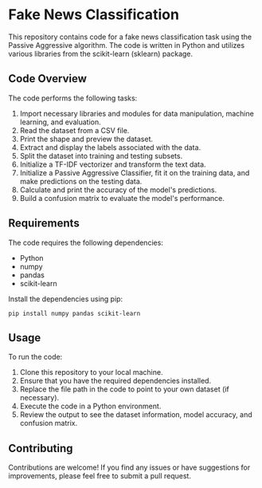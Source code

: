 # Fake News Classification

This repository contains code for a fake news classification task using the Passive Aggressive algorithm. The code is written in Python and utilizes various libraries from the scikit-learn (sklearn) package.

## Code Overview

The code performs the following tasks:

1. Import necessary libraries and modules for data manipulation, machine learning, and evaluation.
2. Read the dataset from a CSV file.
3. Print the shape and preview the dataset.
4. Extract and display the labels associated with the data.
5. Split the dataset into training and testing subsets.
6. Initialize a TF-IDF vectorizer and transform the text data.
7. Initialize a Passive Aggressive Classifier, fit it on the training data, and make predictions on the testing data.
8. Calculate and print the accuracy of the model's predictions.
9. Build a confusion matrix to evaluate the model's performance.

## Requirements

The code requires the following dependencies:

- Python 
- numpy 
- pandas 
- scikit-learn 

Install the dependencies using pip:

```
pip install numpy pandas scikit-learn
```

## Usage

To run the code:

1. Clone this repository to your local machine.
2. Ensure that you have the required dependencies installed.
3. Replace the file path in the code to point to your own dataset (if necessary).
4. Execute the code in a Python environment.
5. Review the output to see the dataset information, model accuracy, and confusion matrix.

## Contributing

Contributions are welcome! If you find any issues or have suggestions for improvements, please feel free to submit a pull request.
